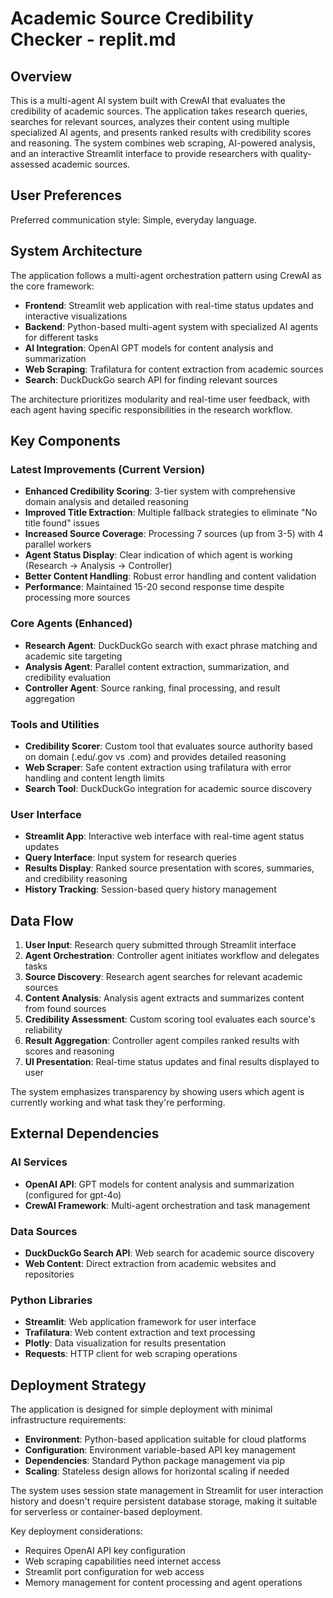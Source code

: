 # Academic Source Credibility Checker - replit.md

## Overview

This is a multi-agent AI system built with CrewAI that evaluates the credibility of academic sources. The application takes research queries, searches for relevant sources, analyzes their content using multiple specialized AI agents, and presents ranked results with credibility scores and reasoning. The system combines web scraping, AI-powered analysis, and an interactive Streamlit interface to provide researchers with quality-assessed academic sources.

## User Preferences

Preferred communication style: Simple, everyday language.

## System Architecture

The application follows a multi-agent orchestration pattern using CrewAI as the core framework:

- **Frontend**: Streamlit web application with real-time status updates and interactive visualizations
- **Backend**: Python-based multi-agent system with specialized AI agents for different tasks
- **AI Integration**: OpenAI GPT models for content analysis and summarization
- **Web Scraping**: Trafilatura for content extraction from academic sources
- **Search**: DuckDuckGo search API for finding relevant sources

The architecture prioritizes modularity and real-time user feedback, with each agent having specific responsibilities in the research workflow.

## Key Components

### Latest Improvements (Current Version)
- **Enhanced Credibility Scoring**: 3-tier system with comprehensive domain analysis and detailed reasoning
- **Improved Title Extraction**: Multiple fallback strategies to eliminate "No title found" issues
- **Increased Source Coverage**: Processing 7 sources (up from 3-5) with 4 parallel workers
- **Agent Status Display**: Clear indication of which agent is working (Research → Analysis → Controller)
- **Better Content Handling**: Robust error handling and content validation
- **Performance**: Maintained 15-20 second response time despite processing more sources

### Core Agents (Enhanced)
- **Research Agent**: DuckDuckGo search with exact phrase matching and academic site targeting
- **Analysis Agent**: Parallel content extraction, summarization, and credibility evaluation
- **Controller Agent**: Source ranking, final processing, and result aggregation

### Tools and Utilities
- **Credibility Scorer**: Custom tool that evaluates source authority based on domain (.edu/.gov vs .com) and provides detailed reasoning
- **Web Scraper**: Safe content extraction using trafilatura with error handling and content length limits
- **Search Tool**: DuckDuckGo integration for academic source discovery

### User Interface
- **Streamlit App**: Interactive web interface with real-time agent status updates
- **Query Interface**: Input system for research queries
- **Results Display**: Ranked source presentation with scores, summaries, and credibility reasoning
- **History Tracking**: Session-based query history management

## Data Flow

1. **User Input**: Research query submitted through Streamlit interface
2. **Agent Orchestration**: Controller agent initiates workflow and delegates tasks
3. **Source Discovery**: Research agent searches for relevant academic sources
4. **Content Analysis**: Analysis agent extracts and summarizes content from found sources
5. **Credibility Assessment**: Custom scoring tool evaluates each source's reliability
6. **Result Aggregation**: Controller agent compiles ranked results with scores and reasoning
7. **UI Presentation**: Real-time status updates and final results displayed to user

The system emphasizes transparency by showing users which agent is currently working and what task they're performing.

## External Dependencies

### AI Services
- **OpenAI API**: GPT models for content analysis and summarization (configured for gpt-4o)
- **CrewAI Framework**: Multi-agent orchestration and task management

### Data Sources
- **DuckDuckGo Search API**: Web search for academic source discovery
- **Web Content**: Direct extraction from academic websites and repositories

### Python Libraries
- **Streamlit**: Web application framework for user interface
- **Trafilatura**: Web content extraction and text processing
- **Plotly**: Data visualization for results presentation
- **Requests**: HTTP client for web scraping operations

## Deployment Strategy

The application is designed for simple deployment with minimal infrastructure requirements:

- **Environment**: Python-based application suitable for cloud platforms
- **Configuration**: Environment variable-based API key management
- **Dependencies**: Standard Python package management via pip
- **Scaling**: Stateless design allows for horizontal scaling if needed

The system uses session state management in Streamlit for user interaction history and doesn't require persistent database storage, making it suitable for serverless or container-based deployment.

Key deployment considerations:
- Requires OpenAI API key configuration
- Web scraping capabilities need internet access
- Streamlit port configuration for web access
- Memory management for content processing and agent operations